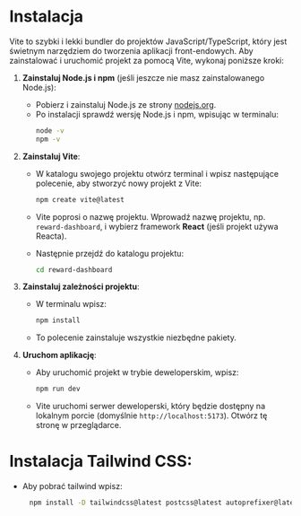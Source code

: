 # Instalacja

Vite to szybki i lekki bundler do projektów JavaScript/TypeScript, który jest świetnym narzędziem do tworzenia aplikacji front-endowych. Aby zainstalować i uruchomić projekt za pomocą Vite, wykonaj poniższe kroki:

1. **Zainstaluj Node.js i npm** (jeśli jeszcze nie masz zainstalowanego Node.js):
   - Pobierz i zainstaluj Node.js ze strony [nodejs.org](https://nodejs.org/).
   - Po instalacji sprawdź wersję Node.js i npm, wpisując w terminalu:
     ```bash
     node -v
     npm -v
     ```

2. **Zainstaluj Vite**:
   - W katalogu swojego projektu otwórz terminal i wpisz następujące polecenie, aby stworzyć nowy projekt z Vite:
     ```bash
     npm create vite@latest
     ```
   - Vite poprosi o nazwę projektu. Wprowadź nazwę projektu, np. `reward-dashboard`, i wybierz framework **React** (jeśli projekt używa Reacta).
   
   - Następnie przejdź do katalogu projektu:
     ```bash
     cd reward-dashboard
     ```

3. **Zainstaluj zależności projektu**:
   - W terminalu wpisz:
     ```bash
     npm install
     ```
   - To polecenie zainstaluje wszystkie niezbędne pakiety.

4. **Uruchom aplikację**:
   - Aby uruchomić projekt w trybie deweloperskim, wpisz:
     ```bash
     npm run dev
     ```
   - Vite uruchomi serwer deweloperski, który będzie dostępny na lokalnym porcie (domyślnie `http://localhost:5173`). Otwórz tę stronę w przeglądarce.


# Instalacja Tailwind CSS:

- Aby pobrać tailwind wpisz:
```bash
     npm install -D tailwindcss@latest postcss@latest autoprefixer@latest
```

```
